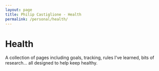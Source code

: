 ```yaml
---
layout: page
title: Philip Castiglione - Health
permalink: /personal/health/
---
```


# Health

A collection of pages including goals, tracking, rules I've learned, bits of research... all designed to help keep healthy.
